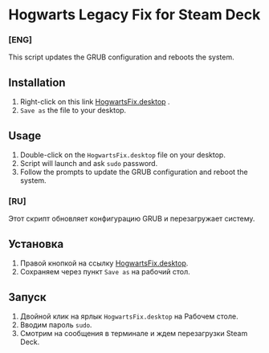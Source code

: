 # Hogwarts Legacy Fix for Steam Deck
### [ENG]
This script updates the GRUB configuration and reboots the system.

## Installation

1. Right-click on this link [HogwartsFix.desktop](https://raw.githubusercontent.com/pdx-rico/hogwarts-steamdeck-fix/main/HogwartsFix.desktop) .
2. `Save as` the file to your desktop.

## Usage

1. Double-click on the `HogwartsFix.desktop` file on your desktop.
2. Script will launch and ask `sudo` password.
3. Follow the prompts to update the GRUB configuration and reboot the system.

### [RU]
Этот скрипт обновляет конфигурацию GRUB и перезагружает систему.

## Установка

1. Правой кнопкой на ссылку [HogwartsFix.desktop](https://raw.githubusercontent.com/pdx-rico/hogwarts-steamdeck-fix/main/HogwartsFix.desktop).
2. Сохраняем через пункт `Save as` на рабочий стол.

## Запуск

1. Двойной клик на ярлык `HogwartsFix.desktop` на Рабочем столе.
2. Вводим пароль `sudo`.
3. Смотрим на сообщения в терминале и ждем перезагрузки Steam Deck.